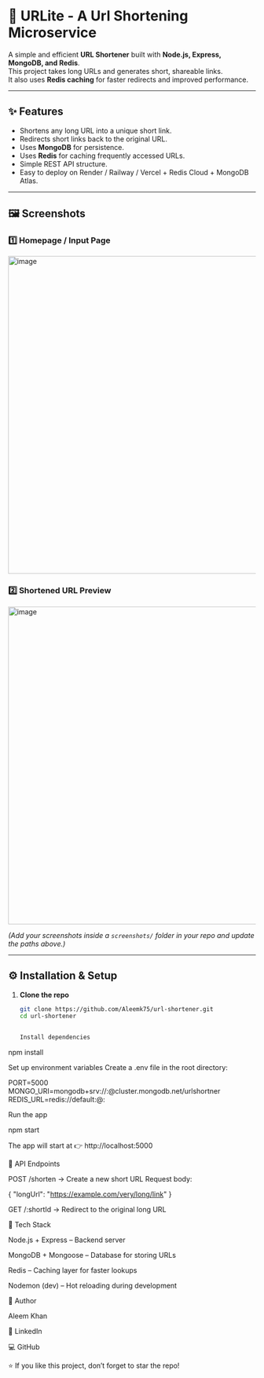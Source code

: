 # 🔗 URLite - A Url Shortening Microservice

A simple and efficient **URL Shortener** built with **Node.js, Express, MongoDB, and Redis**.  
This project takes long URLs and generates short, shareable links.  
It also uses **Redis caching** for faster redirects and improved performance.

---

## ✨ Features
- Shortens any long URL into a unique short link.
- Redirects short links back to the original URL.
- Uses **MongoDB** for persistence.
- Uses **Redis** for caching frequently accessed URLs.
- Simple REST API structure.
- Easy to deploy on Render / Railway / Vercel + Redis Cloud + MongoDB Atlas.

---

## 🖼️ Screenshots

### 1️⃣ Homepage / Input Page  
<img width="1366" height="647" alt="image" src="https://github.com/user-attachments/assets/299cc2aa-9093-435b-8348-ffe50a61c5b3" />



### 2️⃣ Shortened URL Preview  
<img width="1366" height="647" alt="image" src="https://github.com/user-attachments/assets/bbd6af34-cc55-4fe0-85de-32c42a24451c" />



*(Add your screenshots inside a `screenshots/` folder in your repo and update the paths above.)*

---

## ⚙️ Installation & Setup

1. **Clone the repo**
   ```bash
   git clone https://github.com/Aleemk75/url-shortener.git
   cd url-shortener


   Install dependencies

npm install


Set up environment variables
Create a .env file in the root directory:

PORT=5000
MONGO_URI=mongodb+srv://<username>:<password>@cluster.mongodb.net/urlshortner
REDIS_URL=redis://default:<password>@<host>:<port>


Run the app

npm start


The app will start at 👉 http://localhost:5000

📡 API Endpoints

POST /shorten → Create a new short URL
Request body:

{ "longUrl": "https://example.com/very/long/link" }


GET /:shortId → Redirect to the original long URL

🔮 Tech Stack

Node.js + Express – Backend server

MongoDB + Mongoose – Database for storing URLs

Redis – Caching layer for faster lookups

Nodemon (dev) – Hot reloading during development

👤 Author

Aleem Khan

💼 LinkedIn

💻 GitHub


⭐ If you like this project, don’t forget to star the repo!



